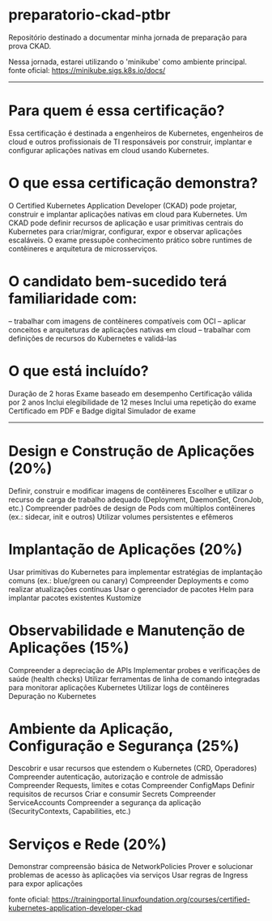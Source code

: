 # preparatorio-ckad-ptbr

Repositório destinado a documentar minha jornada de preparação para prova CKAD.

Nessa jornada, estarei utilizando o 'minikube' como ambiente principal.
fonte oficial: https://minikube.sigs.k8s.io/docs/

---

# Para quem é essa certificação?

Essa certificação é destinada a engenheiros de Kubernetes, engenheiros de cloud e outros profissionais de TI responsáveis por construir, implantar e configurar aplicações nativas em cloud usando Kubernetes.

# O que essa certificação demonstra?

O Certified Kubernetes Application Developer (CKAD) pode projetar, construir e implantar aplicações nativas em cloud para Kubernetes.
Um CKAD pode definir recursos de aplicação e usar primitivas centrais do Kubernetes para criar/migrar, configurar, expor e observar aplicações escaláveis.
O exame pressupõe conhecimento prático sobre runtimes de contêineres e arquitetura de microsserviços.

# O candidato bem-sucedido terá familiaridade com:

– trabalhar com imagens de contêineres compatíveis com OCI
– aplicar conceitos e arquiteturas de aplicações nativas em cloud
– trabalhar com definições de recursos do Kubernetes e validá-las

# O que está incluído?

Duração de 2 horas
Exame baseado em desempenho
Certificação válida por 2 anos
Inclui elegibilidade de 12 meses
Inclui uma repetição do exame
Certificado em PDF e Badge digital
Simulador de exame

---

# Design e Construção de Aplicações (20%)

Definir, construir e modificar imagens de contêineres
Escolher e utilizar o recurso de carga de trabalho adequado (Deployment, DaemonSet, CronJob, etc.)
Compreender padrões de design de Pods com múltiplos contêineres (ex.: sidecar, init e outros)
Utilizar volumes persistentes e efêmeros

# Implantação de Aplicações (20%)

Usar primitivas do Kubernetes para implementar estratégias de implantação comuns (ex.: blue/green ou canary)
Compreender Deployments e como realizar atualizações contínuas
Usar o gerenciador de pacotes Helm para implantar pacotes existentes
Kustomize

# Observabilidade e Manutenção de Aplicações (15%)

Compreender a depreciação de APIs
Implementar probes e verificações de saúde (health checks)
Utilizar ferramentas de linha de comando integradas para monitorar aplicações Kubernetes
Utilizar logs de contêineres
Depuração no Kubernetes

# Ambiente da Aplicação, Configuração e Segurança (25%)

Descobrir e usar recursos que estendem o Kubernetes (CRD, Operadores)
Compreender autenticação, autorização e controle de admissão
Compreender Requests, limites e cotas
Compreender ConfigMaps
Definir requisitos de recursos
Criar e consumir Secrets
Compreender ServiceAccounts
Compreender a segurança da aplicação (SecurityContexts, Capabilities, etc.)

# Serviços e Rede (20%)

Demonstrar compreensão básica de NetworkPolicies
Prover e solucionar problemas de acesso às aplicações via serviços
Usar regras de Ingress para expor aplicações

fonte oficial: https://trainingportal.linuxfoundation.org/courses/certified-kubernetes-application-developer-ckad
